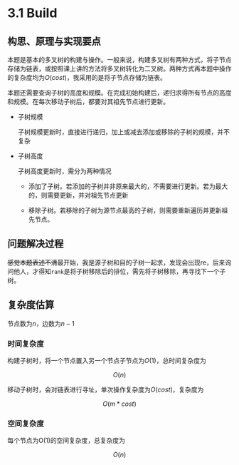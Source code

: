 # 3.1 Build

## 构思、原理与实现要点

本题是基本的多叉树的构建与操作。一般来说，构建多叉树有两种方式，将子节点存储为链表，或按照课上讲的方法将多叉树转化为二叉树。两种方式再本题中操作的复杂度均为$O(cost)$，我采用的是将子节点存储为链表。

本题还需要查询子树的高度和规模。在完成初始构建后，递归求得所有节点的高度和规模。在每次移动子树后，都要对其祖先节点进行更新。

- 子树规模

  子树规模更新时，直接进行递归，加上或减去添加或移除的子树的规模，并不复杂

- 子树高度

  子树高度更新时，需分为两种情况

  - 添加了子树。若添加的子树并非原来最大的，不需要进行更新。若为最大的，则需要更新，并对祖先节点更新

  - 移除子树。若移除的子树为源节点最高的子树，则需要重新遍历并更新祖先节点。

## 问题解决过程

~~感觉本题表述不清~~最开始，我是源子树和目的子树一起求，发现会出现re，后来询问他人，才得知`rank`是将子树移除后的排位，需先将子树移除，再寻找下一个子树。

## 复杂度估算

节点数为$n$，边数为$n-1$

### 时间复杂度

构建子树时，将一个节点置入另一个节点子节点为$O(1)$，总时间复杂度为

$$O(n)$$

移动子树时，会对链表进行寻址，单次操作复杂度为$O(cost)$，复杂度为

$$O(m*cost)$$

### 空间复杂度

每个节点为O(1)的空间复杂度，总复杂度为

$$O(n)$$
